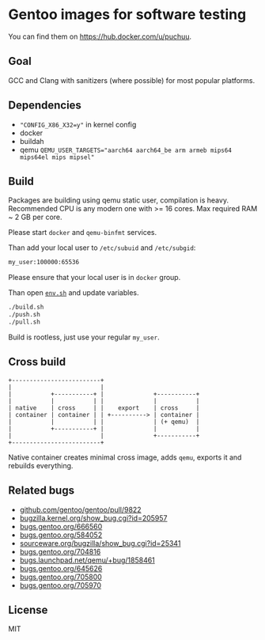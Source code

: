 # Gentoo images for software testing

You can find them on https://hub.docker.com/u/puchuu.

## Goal

GCC and Clang with sanitizers (where possible) for most popular platforms.

## Dependencies

- `"CONFIG_X86_X32=y"` in kernel config
- docker
- buildah
- qemu `QEMU_USER_TARGETS="aarch64 aarch64_be arm armeb mips64 mips64el mips mipsel"`

## Build

Packages are building using qemu static user, compilation is heavy.
Recommended CPU is any modern one with >= 16 cores.
Max required RAM ~ 2 GB per core.

Please start `docker` and `qemu-binfmt` services.

Than add your local user to `/etc/subuid` and `/etc/subgid`:

```sh
my_user:100000:65536
```

Please ensure that your local user is in `docker` group.

Than open [`env.sh`](env.sh) and update variables.

```sh
./build.sh
./push.sh
./pull.sh
```

Build is rootless, just use your regular `my_user`.

## Cross build

```
+-------------------------+
|                         |
|           +-----------+ |              +-----------+
|           |           | |              |           |
| native    | cross     | |    export    | cross     |
| container | container | | +----------> | container |
|           |           | |              | (+ qemu)  |
|           +-----------+ |              |           |
|                         |              +-----------+
+-------------------------+
```

Native container creates minimal cross image, adds `qemu`, exports it and rebuilds everything.

## Related bugs

- [github.com/gentoo/gentoo/pull/9822](https://github.com/gentoo/gentoo/pull/9822)
- [bugzilla.kernel.org/show_bug.cgi?id=205957](https://bugzilla.kernel.org/show_bug.cgi?id=205957)
- [bugs.gentoo.org/666560](https://bugs.gentoo.org/666560)
- [bugs.gentoo.org/584052](https://bugs.gentoo.org/584052)
- [sourceware.org/bugzilla/show_bug.cgi?id=25341](https://sourceware.org/bugzilla/show_bug.cgi?id=25341)
- [bugs.gentoo.org/704816](https://bugs.gentoo.org/704816)
- [bugs.launchpad.net/qemu/+bug/1858461](https://bugs.launchpad.net/qemu/+bug/1858461)
- [bugs.gentoo.org/645626](https://bugs.gentoo.org/645626)
- [bugs.gentoo.org/705800](https://bugs.gentoo.org/705800)
- [bugs.gentoo.org/705970](https://bugs.gentoo.org/705970)

## License

MIT

